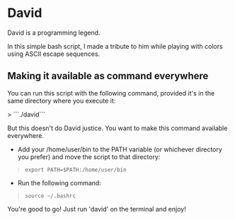 # David
<p> David is a programming legend. 

In this simple bash script, I made a tribute to him while playing with colors using ASCII escape sequences.</p>

## Making it available as command everywhere

<p> You can run this script with the following command, provided it's in the same directory where you execute it: </p>
> ```./david```

But this doesn't do David justice. You want to make this command available everywhere.
- Add your /home/user/bin to the PATH variable (or whichever directory you prefer) and move the script to that directory:

> ```export PATH=$PATH:/home/user/bin```


- Run the following command:

> ```source ~/.bashrc```

You're good to go! Just run 'david' on the terminal and enjoy!
